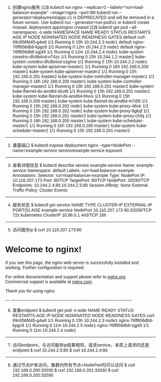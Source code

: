 1. 创建nginx服务
(1)$ kubectl run nginx --replicas=2 --labels="run=load-balancer-example" --image=nginx --port=80
kubectl run --generator=deployment/apps.v1 is DEPRECATED and will be removed in a future version. Use kubectl run --generator=run-pod/v1 or kubectl create instead.
deployment.apps/nginx created
(2)$ kubectl get pod --all-namespaces -o wide
NAMESPACE     NAME                              READY   STATUS    RESTARTS   AGE   IP              NODE      NOMINATED NODE   READINESS GATES
default       curl-69c656fd45-g4wtl             1/1     Running   0          15h   10.244.2.3      node1     <none>           <none>
default       nginx-76ff656db8-kpgc8            1/1     Running   0          12m   10.244.2.5      node1     <none>           <none>
default       nginx-76ff656db8-sgj49            1/1     Running   0          12m   10.244.2.4      node1     <none>           <none>
kube-system   coredns-dfc8b4cd-n74zs            1/1     Running   0          15h   10.244.1.2      master2   <none>           <none>
kube-system   coredns-dfc8b4cd-szgmw            1/1     Running   0          15h   10.244.2.2      node1     <none>           <none>
kube-system   kube-apiserver-master1            1/1     Running   0          16h   192.168.0.200   master1   <none>           <none>
kube-system   kube-apiserver-master2            1/1     Running   0          15h   192.168.0.201   master2   <none>           <none>
kube-system   kube-controller-manager-master1   1/1     Running   0          16h   192.168.0.200   master1   <none>           <none>
kube-system   kube-controller-manager-master2   1/1     Running   0          15h   192.168.0.201   master2   <none>           <none>
kube-system   kube-flannel-ds-amd64-dzvt8       1/1     Running   0          15h   192.168.0.201   master2   <none>           <none>
kube-system   kube-flannel-ds-amd64-htvvs       1/1     Running   0          15h   192.168.0.200   master1   <none>           <none>
kube-system   kube-flannel-ds-amd64-m7d5l       1/1     Running   0          15h   192.168.0.202   node1     <none>           <none>
kube-system   kube-proxy-46xtr                  1/1     Running   0          15h   192.168.0.202   node1     <none>           <none>
kube-system   kube-proxy-8gkqf                  1/1     Running   0          15h   192.168.0.201   master2   <none>           <none>
kube-system   kube-proxy-cfclq                  1/1     Running   0          16h   192.168.0.200   master1   <none>           <none>
kube-system   kube-scheduler-master1            1/1     Running   0          16h   192.168.0.200   master1   <none>           <none>
kube-system   kube-scheduler-master2            1/1     Running   0          15h   192.168.0.201   master2   <none>           <none>
--- -------------------------------------------------------------------------------------

2. 暴露端口
$ kubectl expose deployment nginx --type=NodePort --name=example-service
service/example-service exposed
--- -------------------------------------------------------------------------------------

3. 查看详细信息
$ kubectl describe service example-service
Name:                     example-service
Namespace:                default
Labels:                   run=load-balancer-example
Annotations:              <none>
Selector:                 run=load-balancer-example
Type:                     NodePort
IP:                       10.110.207.173
Port:                     <unset>  80/TCP
TargetPort:               80/TCP
NodePort:                 <unset>  32030/TCP
Endpoints:                10.244.2.4:80,10.244.2.5:80
Session Affinity:         None
External Traffic Policy:  Cluster
Events:                   <none>
--- -------------------------------------------------------------------------------------

4. 服务状态
$ kubectl get service
NAME              TYPE        CLUSTER-IP       EXTERNAL-IP   PORT(S)        AGE
example-service   NodePort    10.110.207.173   <none>        80:32030/TCP   72s
kubernetes        ClusterIP   10.96.0.1        <none>        443/TCP        16h
--- -------------------------------------------------------------------------------------

5. 访问服务ip
$ curl 10.110.207.173:80
<!DOCTYPE html>
<html>
<head>
<title>Welcome to nginx!</title>
<style>
    body {
        width: 35em;
        margin: 0 auto;
        font-family: Tahoma, Verdana, Arial, sans-serif;
    }
</style>
</head>
<body>
<h1>Welcome to nginx!</h1>
<p>If you see this page, the nginx web server is successfully installed and
working. Further configuration is required.</p>

<p>For online documentation and support please refer to
<a href="http://nginx.org/">nginx.org</a>.<br/>
Commercial support is available at
<a href="http://nginx.com/">nginx.com</a>.</p>

<p><em>Thank you for using nginx.</em></p>
</body>
</html>
--- -------------------------------------------------------------------------------------

6. 查看endpoint
$ kubectl get pod -o wide
NAME                     READY   STATUS    RESTARTS   AGE   IP           NODE    NOMINATED NODE   READINESS GATES
curl-69c656fd45-g4wtl    1/1     Running   0          15h   10.244.2.3   node1   <none>           <none>
nginx-76ff656db8-kpgc8   1/1     Running   0          11m   10.244.2.5   node1   <none>           <none>
nginx-76ff656db8-sgj49   1/1     Running   0          11m   10.244.2.4   node1   <none>           <none>
--- -------------------------------------------------------------------------------------

7. 访问endpoint，与访问服务ip结果相同，请求service，本质上请求的还是endpoint
$ curl 10.244.2.5:80
$ curl 10.244.2.4:80
--- -------------------------------------------------------------------------------------

8. 通过节点IP来访问，集群内所有节点+NodePort均可以访问
$ curl 192.168.0.200:32030
$ curl 192.168.0.201:32030
$ curl 192.168.0.202:32030
